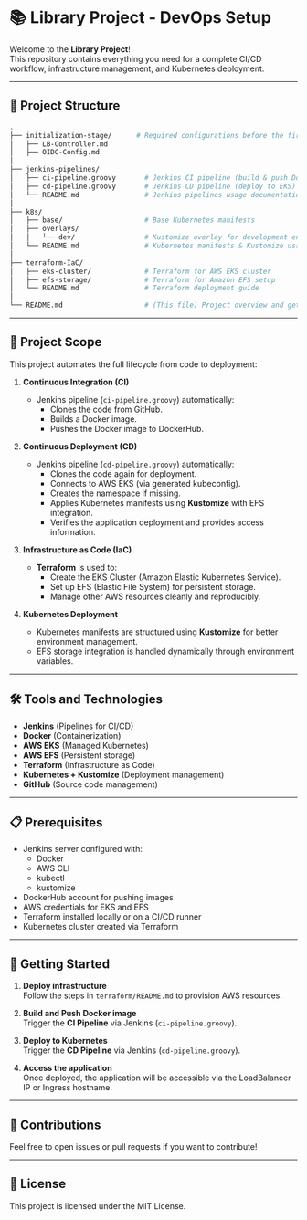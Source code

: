 # 📚 Library Project - DevOps Setup

Welcome to the **Library Project**!  
This repository contains everything you need for a complete CI/CD workflow, infrastructure management, and Kubernetes deployment.

---

## 📂 Project Structure

```bash
.
├── initialization-stage/      # Required configurations before the first CD run
│   ├── LB-Controller.md       
│   ├── OIDC-Config.md
│
├── jenkins-pipelines/
│   ├── ci-pipeline.groovy       # Jenkins CI pipeline (build & push Docker image)
│   ├── cd-pipeline.groovy       # Jenkins CD pipeline (deploy to EKS)
│   └── README.md                # Jenkins pipelines usage documentation
│
├── k8s/
│   ├── base/                    # Base Kubernetes manifests
│   ├── overlays/
│   │   └── dev/                 # Kustomize overlay for development environment
│   └── README.md                # Kubernetes manifests & Kustomize usage guide
│
├── terraform-IaC/
│   ├── eks-cluster/             # Terraform for AWS EKS cluster
│   ├── efs-storage/             # Terraform for Amazon EFS setup
│   └── README.md                # Terraform deployment guide
│
└── README.md                    # (This file) Project overview and getting started
```

---

## 🚀 Project Scope

This project automates the full lifecycle from code to deployment:

1. **Continuous Integration (CI)**  
   - Jenkins pipeline (`ci-pipeline.groovy`) automatically:
     - Clones the code from GitHub.
     - Builds a Docker image.
     - Pushes the Docker image to DockerHub.

2. **Continuous Deployment (CD)**  
   - Jenkins pipeline (`cd-pipeline.groovy`) automatically:
     - Clones the code again for deployment.
     - Connects to AWS EKS (via generated kubeconfig).
     - Creates the namespace if missing.
     - Applies Kubernetes manifests using **Kustomize** with EFS integration.
     - Verifies the application deployment and provides access information.

3. **Infrastructure as Code (IaC)**  
   - **Terraform** is used to:
     - Create the EKS Cluster (Amazon Elastic Kubernetes Service).
     - Set up EFS (Elastic File System) for persistent storage.
     - Manage other AWS resources cleanly and reproducibly.

4. **Kubernetes Deployment**  
   - Kubernetes manifests are structured using **Kustomize** for better environment management.
   - EFS storage integration is handled dynamically through environment variables.

---

## 🛠️ Tools and Technologies

- **Jenkins** (Pipelines for CI/CD)
- **Docker** (Containerization)
- **AWS EKS** (Managed Kubernetes)
- **AWS EFS** (Persistent storage)
- **Terraform** (Infrastructure as Code)
- **Kubernetes + Kustomize** (Deployment management)
- **GitHub** (Source code management)

---

## 📋 Prerequisites

- Jenkins server configured with:
  - Docker
  - AWS CLI
  - kubectl
  - kustomize
- DockerHub account for pushing images
- AWS credentials for EKS and EFS
- Terraform installed locally or on a CI/CD runner
- Kubernetes cluster created via Terraform

---

## 🏁 Getting Started

1. **Deploy infrastructure**  
   Follow the steps in `terraform/README.md` to provision AWS resources.

2. **Build and Push Docker image**  
   Trigger the **CI Pipeline** via Jenkins (`ci-pipeline.groovy`).

3. **Deploy to Kubernetes**  
   Trigger the **CD Pipeline** via Jenkins (`cd-pipeline.groovy`).

4. **Access the application**  
   Once deployed, the application will be accessible via the LoadBalancer IP or Ingress hostname.

---

## 🤝 Contributions

Feel free to open issues or pull requests if you want to contribute!

---

## 📜 License

This project is licensed under the MIT License.
